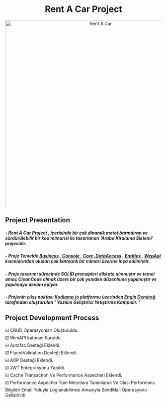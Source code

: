 <h1 align="center">Rent A Car Project </h1> 

<p align="center">
  <img src="http://clipart-library.com/images/8czr74qEi.jpg" width="600" alt="Rent A Car">
</p>


## Project Presentation
##### - Rent A Car Project , içerisinde bir çok dinamik metot barındıran ve sürdürülebilir bir kod mimarisi ile tasarlanan 'Araba Kiralama Sistemi' projesidir.   
##### - Proje Temelde [Business](https://github.com/u9urturk/ReCapProject-Rent-A-Car/tree/master/Business) , [Console](https://github.com/u9urturk/ReCapProject-Rent-A-Car/tree/master/Console) , [Core](https://github.com/u9urturk/ReCapProject-Rent-A-Car/tree/master/Core) ,[DataAccess](https://github.com/u9urturk/ReCapProject-Rent-A-Car/tree/master/DataAccess) , [Entities](https://github.com/u9urturk/ReCapProject-Rent-A-Car/tree/master/Entities) , [WepApi](https://github.com/u9urturk/ReCapProject-Rent-A-Car/tree/master/WepAPI) kısımlarından oluşan çok katmanlı bir mimari üzerine inşa edilmiştir.
##### - Proje tasarımı sürecinde SOLİD prensipleri dikkate alınmıştır ve temel amaç CleanCode olmak üzere bir çok yeniden düzenleme yapılmıştır ve yapılmaya devam ediyor.
##### - Projenin çıkış noktası [Kodlama.io](https://www.kodlama.io/p/yazilim-gelistirici-yetistirme-kampi) platformu üzerinden [Engin Demiroğ](https://github.com/engindemirog) tarafından oluşturulan ' Yazılım Geliştirici Yetiştirme Kampıdır. '






## Project Development Process
☑️ CRUD Operasyonları Oluşturuldu.   
☑️ WebAPI katmanı Kuruldu.   
☑️ Autofac Desteği Eklendi.    
☑️ FluentValidation Desteği Eklendi.    
☑️ AOP Desteği Eklendi.    
☑️ JWT Entegrasyonu Yapıldı.    
☑️ Cache Transaction Ve Performance Aspectleri Eklendi.    
☑️ Performance Aspectler Tüm Metotlara Tanımlandı Ve Olası Performans Bilgileri Email Yoluyla Loglanabilmesi Amacıyla SendMail Operasyonu Geliştirildi.      



